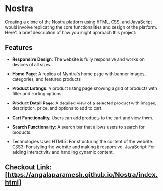 # Nostra
Creating a clone of the Nostra platform using HTML, CSS, and JavaScript would involve replicating the core functionalities and design of the platform. Here’s a brief description of how you might approach this project:

## Features

- **Responsive Design**: The website is fully responsive and works on devices of all sizes.
- **Home Page**: A replica of Myntra's home page with banner images, categories, and featured products.
- **Product Listings**: A product listing page showing a grid of products with filter and sorting options.
- **Product Detail Page**: A detailed view of a selected product with images, description, price, and options to add to cart.
- **Cart Functionality**: Users can add products to the cart and view them.
- **Search Functionality**: A search bar that allows users to search for products.

- Technologies Used
HTML5: For structuring the content of the website.
CSS3: For styling the website and making it responsive.
JavaScript: For adding interactivity and handling dynamic content.

## Checkout Link: [https://angalaparamesh.github.io/Nostra/index.html]
